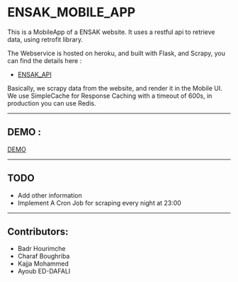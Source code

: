 # ENSAK_MOBILE_APP 

This is a MobileApp of a ENSAK website. 
It uses a restful api to retrieve data, using retrofit library. 

The Webservice is hosted on heroku, and built with Flask, and Scrapy, you can find the details here : 
 * [ENSAK_API](https://github.com/ayoubensalem/ENSAK_API)

Basically, we scrapy data from the website, and render it in the Mobile UI. 
We use SimpleCache for Response Caching with a timeout of 600s, in production you can use Redis.

---

## DEMO : 

[DEMO](https://github.com/ayoubensalem/ENSAKenitra/tree/master/demo/anim.gif)

---

## TODO 

 * Add other information 
 * Implement A Cron Job for scraping every night at 23:00

--- 

## Contributors:

 * Badr Hourimche
 * Charaf Boughriba 
 * Kajja Mohammed 
 * Ayoub ED-DAFALI



